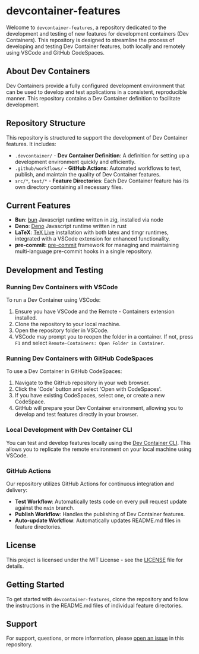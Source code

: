 # devcontainer-features

Welcome to `devcontainer-features`, a repository dedicated to the development and testing of new features for development containers (Dev Containers). This repository is designed to streamline the process of developing and testing Dev Container features, both locally and remotely using VSCode and GitHub CodeSpaces.

## About Dev Containers

Dev Containers provide a fully configured development environment that can be used to develop and test applications in a consistent, reproducible manner. This repository contains a Dev Container definition to facilitate development.

## Repository Structure

This repository is structured to support the development of Dev Container features. It includes:

- `.devcontainer/` - **Dev Container Definition**: A definition for setting up a development environment quickly and efficiently.
- `.github/workflows/` - **GitHub Actions**: Automated workflows to test, publish, and maintain the quality of Dev Container features.
- `src/*`, `test/*` - **Feature Directories**: Each Dev Container feature has its own directory containing all necessary files.

## Current Features

- **Bun**: [bun](https://bun.sh/) Javascript runtime written in zig, installed via node
- **Deno**:  [Deno](https://deno.com/) Javascript runtime written in rust
- **LaTeX**: [TeX Live](https://www.tug.org/texlive/) installation with both latex and tlmgr runtimes, integrated with a VSCode extension for enhanced functionality.
- **pre-commit**: [pre-commit](https://pre-commit.com/) framework for managing and maintaining multi-language pre-commit hooks in a single repository.

## Development and Testing

### Running Dev Containers with VSCode

To run a Dev Container using VSCode:

1. Ensure you have VSCode and the Remote - Containers extension installed.
2. Clone the repository to your local machine.
3. Open the repository folder in VSCode.
4. VSCode may prompt you to reopen the folder in a container. If not, press `F1` and select `Remote-Containers: Open Folder in Container`.

### Running Dev Containers with GitHub CodeSpaces

To use a Dev Container in GitHub CodeSpaces:

1. Navigate to the GitHub repository in your web browser.
2. Click the 'Code' button and select 'Open with CodeSpaces'.
3. If you have existing CodeSpaces, select one, or create a new CodeSpace.
4. GitHub will prepare your Dev Container environment, allowing you to develop and test features directly in your browser.

### Local Development with Dev Container CLI

You can test and develop features locally using the [Dev Container CLI](https://github.com/devcontainers/cli). This allows you to replicate the remote environment on your local machine using VSCode.

### GitHub Actions

Our repository utilizes GitHub Actions for continuous integration and delivery:

- **Test Workflow**: Automatically tests code on every pull request update against the `main` branch.
- **Publish Workflow**: Handles the publishing of Dev Container features.
- **Auto-update Workflow**: Automatically updates README.md files in feature directories.

## License

This project is licensed under the MIT License - see the [LICENSE](LICENSE) file for details.

## Getting Started

To get started with `devcontainer-features`, clone the repository and follow the instructions in the README.md files of individual feature directories.

## Support

For support, questions, or more information, please [open an issue](https://github.com/prulloac/devcontainer-features/issues) in this repository.
